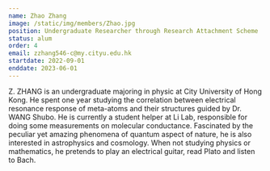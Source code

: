 ```yaml
---
name: Zhao Zhang
image: /static/img/members/Zhao.jpg
position: Undergraduate Researcher through Research Attachment Scheme
status: alum
order: 4
email: zzhang546-c@my.cityu.edu.hk
startdate: 2022-09-01
enddate: 2023-06-01
---
```

Z. ZHANG is an undergraduate majoring in physic at City University of Hong Kong. He spent one year
  studying the correlation between electrical resonance response of meta-atoms and their structures guided by Dr. WANG Shubo.
  He is currently a student helper at Li Lab, responsible for doing some measurements on molecular conductance.
  Fascinated by the peculiar yet amazing phenomena of quantum aspect of nature, he is also interested in
  astrophysics and cosmology. When not studying physics or mathematics, he pretends to play an electrical guitar,
  read Plato and listen to Bach.
